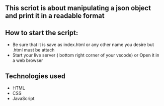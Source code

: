 ## This scriot is about  manipulating a json object and print it in a readable format

## How to start the script:
- Be sure that it is save as index.html or any other name you desire but .html must be attach
- Start your live server ( bottom right corner of your vscode) or Open it in a web browser

## Technologies used
- HTML
- CSS
- JavaScript
